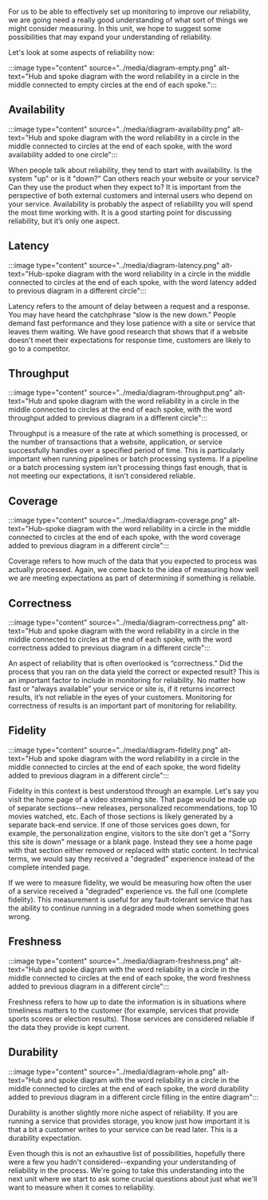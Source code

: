 For us to be able to effectively set up monitoring to improve our reliability,
we are going need a really good understanding of what sort of things we
might consider measuring. In this unit, we hope to suggest some
possibilities that may expand your understanding of reliability.

Let's look at some aspects of reliability now:

:::image type="content" source="../media/diagram-empty.png" alt-text="Hub and spoke diagram with the word reliability in a circle in the middle connected to empty circles at the end of each spoke.":::

## Availability

:::image type="content" source="../media/diagram-availability.png" alt-text="Hub and spoke diagram with the word reliability in a circle in the middle connected to circles at the end of each spoke, with the word availability added to one circle":::

When people talk about reliability, they tend to start with availability.
Is the system "up" or is it "down?" Can others reach your website or your
service? Can they use the product when they expect to? It is important from
the perspective of both external customers and internal users who depend on
your service. Availability is probably the aspect of reliability you will
spend the most time working with. It is a good starting point for
discussing reliability, but it’s only one aspect.

## Latency

:::image type="content" source="../media/diagram-latency.png" alt-text="Hub-spoke diagram with the word reliability in a circle in the middle connected to circles at the end of each spoke, with the word latency added to previous diagram in a different circle":::

Latency refers to the amount of delay between a request and a response. You
may have heard the catchphrase “slow is the new down.” People demand fast
performance and they lose patience with a site or service that leaves them
waiting. We have good research that shows that if a website doesn't meet
their expectations for response time, customers are likely to go to a
competitor.

## Throughput

:::image type="content" source="../media/diagram-throughput.png" alt-text="Hub and spoke diagram with the word reliability in a circle in the middle connected to circles at the end of each spoke, with the word throughput added to previous diagram in a different circle":::

Throughput is a measure of the rate at which something is processed, or the
number of transactions that a website, application, or service successfully
handles over a specified period of time. This is particularly important
when running pipelines or batch processing systems. If a pipeline or a
batch processing system isn't processing things fast enough, that is not
meeting our expectations, it isn't considered reliable.

## Coverage

:::image type="content" source="../media/diagram-coverage.png" alt-text="Hub-spoke diagram with the word reliability in a circle in the middle connected to circles at the end of each spoke, with the word coverage added to previous diagram in a different circle":::

Coverage refers to how much of the data that you expected to process was
actually processed. Again, we come back to the idea of measuring how well
we are meeting expectations as part of determining if something is
reliable.

## Correctness

:::image type="content" source="../media/diagram-correctness.png" alt-text="Hub and spoke diagram with the word reliability in a circle in the middle connected to circles at the end of each spoke, with the word correctness added to previous diagram in a different circle":::

An aspect of reliability that is often overlooked is “correctness.” Did the
process that you ran on the data yield the correct or expected result? This
is an important factor to include in monitoring for reliability. No matter
how fast or “always available” your service or site is, if it returns
incorrect results, it’s not reliable in the eyes of your customers.
Monitoring for correctness of results is an important part of monitoring
for reliability.

## Fidelity

:::image type="content" source="../media/diagram-fidelity.png" alt-text="Hub and spoke diagram with the word reliability in a circle in the middle connected to circles at the end of each spoke, the word fidelity added to previous diagram in a different circle":::

Fidelity in this context is best understood through an example. Let's say
you visit the home page of a video streaming site. That page would be made
up of separate sections--new releases, personalized recommendations, top 10
movies watched, etc. Each of those sections is likely generated by a
separate back-end service. If one of those services goes down, for example,
the personalization engine, visitors to the site don't get a "Sorry this
site is down" message or a blank page. Instead they see a home page with
that section either removed or replaced with static content. In technical
terms, we would say they received a "degraded" experience instead of the
complete intended page.

If we were to measure fidelity, we would be measuring how often the user of
a service received a "degraded" experience vs. the full one (complete
fidelity). This measurement is useful for any fault-tolerant service that
has the ability to continue running in a degraded mode when something goes
wrong.

## Freshness

:::image type="content" source="../media/diagram-freshness.png" alt-text="Hub and spoke diagram with the word reliability in a circle in the middle connected to circles at the end of each spoke, the word freshness added to previous diagram in a different circle":::

Freshness refers to how up to date the information is in situations where
timeliness matters to the customer (for example, services that provide
sports scores or election results). Those services are considered reliable
if the data they provide is kept current.

## Durability

:::image type="content" source="../media/diagram-whole.png" alt-text="Hub and spoke diagram with the word reliability in a circle in the middle connected to circles at the end of each spoke, the word durability added to previous diagram in a different circle filling in the entire diagram":::

Durability is another slightly more niche aspect of reliability. If you are
running a service that provides storage, you know just how important it is
that a bit a customer writes to your service can be read later. This is a
durability expectation.

Even though this is not an exhaustive list of possibilities, hopefully
there were a few you hadn't considered--expanding your understanding of
reliability in the process. We're going to take this understanding into the
next unit where we start to ask some crucial questions about just what
we'll want to measure when it comes to reliability.
